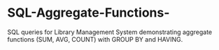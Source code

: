 # SQL-Aggregate-Functions-
SQL queries for Library Management System demonstrating aggregate functions (SUM, AVG, COUNT) with GROUP BY and HAVING.
